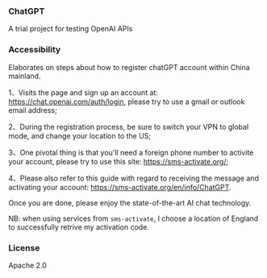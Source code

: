 ### ChatGPT
A trial project for testing OpenAI APIs

### Accessibility
Elaborates on steps about how to register chatGPT account within China mainland.

1、Visits the page and sign up an account at: https://chat.openai.com/auth/login, please try to use a gmail or outlook email address;

2、During the registration process, be sure to switch your VPN to global mode, and change your location to the US;

3、One pivotal thing is that you'll need a foreign phone number to activite your account, please try to use this site: https://sms-activate.org/;

4、Please also refer to this guide with regard to receiving the message and activating your account: https://sms-activate.org/en/info/ChatGPT.

Once you are done, please enjoy the state-of-the-art AI chat technology.

NB: when using services from `sms-activate`, I choose a location of England to successfully retrive my activation code.

### License
Apache 2.0
